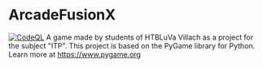 # ArcadeFusionX

[![CodeQL](https://github.com/ArcadeFusionX/ArcadeFusionX/actions/workflows/codeql.yml/badge.svg)](https://github.com/ArcadeFusionX/ArcadeFusionX/actions/workflows/codeql.yml)
A game made by students of HTBLuVa Villach as a project for the subject "ITP".
This project is based on the PyGame library for Python. Learn more at https://www.pygame.org 
